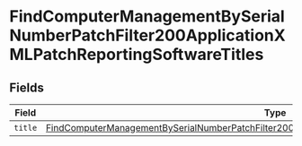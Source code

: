 # FindComputerManagementBySerialNumberPatchFilter200ApplicationXMLPatchReportingSoftwareTitles


## Fields

| Field                                                                                                                                                                                                                             | Type                                                                                                                                                                                                                              | Required                                                                                                                                                                                                                          | Description                                                                                                                                                                                                                       |
| --------------------------------------------------------------------------------------------------------------------------------------------------------------------------------------------------------------------------------- | --------------------------------------------------------------------------------------------------------------------------------------------------------------------------------------------------------------------------------- | --------------------------------------------------------------------------------------------------------------------------------------------------------------------------------------------------------------------------------- | --------------------------------------------------------------------------------------------------------------------------------------------------------------------------------------------------------------------------------- |
| `title`                                                                                                                                                                                                                           | [FindComputerManagementBySerialNumberPatchFilter200ApplicationXMLPatchReportingSoftwareTitlesTitle](../../models/operations/findcomputermanagementbyserialnumberpatchfilter200applicationxmlpatchreportingsoftwaretitlestitle.md) | :heavy_minus_sign:                                                                                                                                                                                                                | N/A                                                                                                                                                                                                                               |